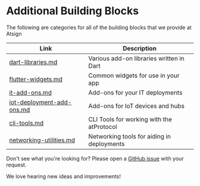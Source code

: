 # Additional Building Blocks

The following are categories for all of the building blocks that we provide at Atsign

<table data-card-size="large" data-column-title-hidden data-view="cards"><thead><tr><th data-card-target data-type="content-ref">Link</th><th>Description</th></tr></thead><tbody><tr><td><a href="dart-libraries.md">dart-libraries.md</a></td><td>Various add-on libraries written in Dart</td></tr><tr><td><a href="flutter-widgets.md">flutter-widgets.md</a></td><td>Common widgets for use in your app</td></tr><tr><td><a href="it-add-ons.md">it-add-ons.md</a></td><td>Add-ons for your IT deployments</td></tr><tr><td><a href="iot-deployment-add-ons.md">iot-deployment-add-ons.md</a></td><td>Add-ons for IoT devices and hubs</td></tr><tr><td><a href="cli-tools.md">cli-tools.md</a></td><td>CLI Tools for working with the atProtocol</td></tr><tr><td><a href="networking-utilities.md">networking-utilities.md</a></td><td>Networking tools for aiding in deployments</td></tr></tbody></table>

Don't see what you're looking for? Please open a [GitHub issue](https://github.com/atsign-foundation/at\_client\_sdk/issues/new/choose) with your request.&#x20;

We love hearing new ideas and improvements!
